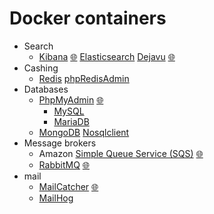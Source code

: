 # Docker containers
- Search
    - [Kibana](http://elastic.co/kibana) [🌐](http://localhost:5601) [Elasticsearch](http://elastic.co) [Dejavu](http://opensource.appbase.io/dejavu) [🌐](http://localhost:1358)
- Cashing
    - [Redis](http://redis.io) [phpRedisAdmin](github.com/erikdubbelboer/phpRedisAdmin)
- Databases
    - [PhpMyAdmin](http://phpmyadmin.net) [🌐](http://localhost:8081)
        - [MySQL](http://mariadb.org)
        - [MariaDB](http://mariadb.org)
    - [MongoDB](http://mongodb.com) [Nosqlclient](http://nosqlclient.com) 
- Message brokers
    - Amazon [Simple Queue Service (SQS)](http://aws.amazon.com/sqs) [🌐](http://localhost:9325)
    - [RabbitMQ](http://rabbitmq.com) [🌐](http://localhost:15672)
- mail
    - [MailCatcher](http://mailcatcher.me) [🌐](http://localhost:1080)
    - [MailHog](http://github.com/mailhog/MailHog)